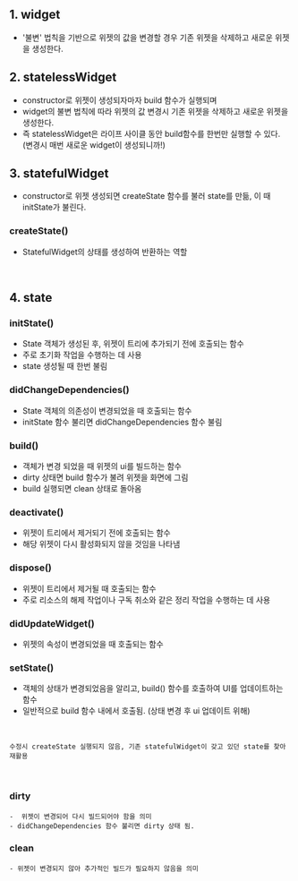 ## 1. widget
- '불변' 법칙을 기반으로 위젯의 값을 변경할 경우 기존 위젯을 삭제하고 새로운 위젯을 생성한다.

## 2. statelessWidget
- constructor로 위젯이 생성되자마자 build 함수가 실행되며 
- widget의 불변 법칙에 따라 위젯의 값 변경시 기존 위젯을 삭제하고 새로운 위젯을 생성한다.
- 즉 statelessWidget은 라이프 사이클 동안 build함수를 한번만 실행할 수 있다. (변경시 매번 새로운 widget이 생성되니까!)

## 3. statefulWidget
- constructor로 위젯 생성되면 createState 함수를 불러 state를 만듦, 이 때 initState가 불린다.

### createState()
- StatefulWidget의 상태를 생성하여 반환하는 역할

<br/>


## 4. state
### initState()
- State 객체가 생성된 후, 위젯이 트리에 추가되기 전에 호출되는 함수
- 주로 초기화 작업을 수행하는 데 사용
- state 생성될 때 한번 불림

### didChangeDependencies()
- State 객체의 의존성이 변경되었을 때 호출되는 함수
- initState 함수 불리면 didChangeDependencies 함수 불림

### build()
- 객체가 변경 되었을 때 위젯의 ui를 빌드하는 함수
- dirty 상태면 build 함수가 불려 위젯을 화면에 그림
- build 실행되면 clean 상태로 돌아옴

### deactivate() 
- 위젯이 트리에서 제거되기 전에 호출되는 함수
- 해당 위젯이 다시 활성화되지 않을 것임을 나타냄

### dispose()
- 위젯이 트리에서 제거될 때 호출되는 함수
- 주로 리소스의 해제 작업이나 구독 취소와 같은 정리 작업을 수행하는 데 사용

### didUpdateWidget()
- 위젯의 속성이 변경되었을 때 호출되는 함수

### setState()
- 객체의 상태가 변경되었음을 알리고, build() 함수를 호출하여 UI를 업데이트하는 함수
- 일반적으로 build 함수 내에서 호출됨. (상태 변경 후 ui 업데이트 위해)


<br/>

    수정시 createState 실행되지 않음, 기존 statefulWidget이 갖고 있던 state를 찾아 재활용


<br/>

### dirty 
    -  위젯이 변경되어 다시 빌드되어야 함을 의미
    - didChangeDependencies 함수 불리면 dirty 상태 됨.

### clean 
    - 위젯이 변경되지 않아 추가적인 빌드가 필요하지 않음을 의미